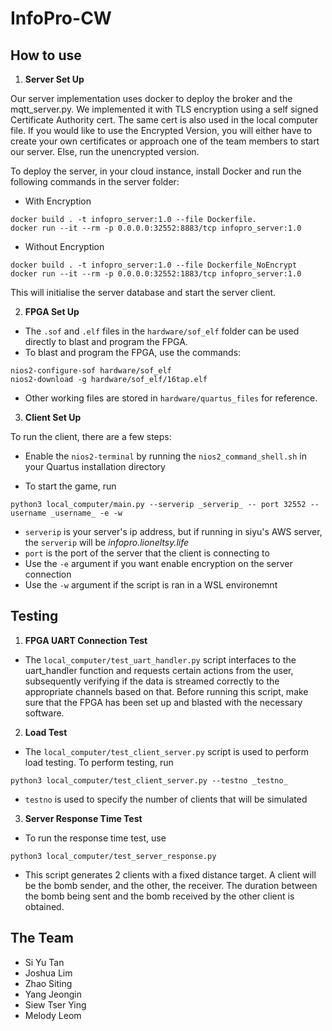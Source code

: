# InfoPro-CW

## How to use
1. **Server Set Up**

Our server implementation uses docker to deploy the broker and the mqtt_server.py. We implemented it with TLS encryption using a self signed Certificate Authority cert. The same cert is also used in the local computer file. If you would like to use the Encrypted Version, you will either have to create your own certificates or approach one of the team members to start our server. Else, run the unencrypted version.

To deploy the server, in your cloud instance, install Docker and run the following commands in the server folder:
- With Encryption
```
docker build . -t infopro_server:1.0 --file Dockerfile.
docker run --it --rm -p 0.0.0.0:32552:8883/tcp infopro_server:1.0
```
- Without Encryption
```
docker build . -t infopro_server:1.0 --file Dockerfile_NoEncrypt
docker run --it --rm -p 0.0.0.0:32552:1883/tcp infopro_server:1.0 
```
This will initialise the server database and start the server client. 

2. **FPGA Set Up**
- The ```.sof``` and ```.elf``` files in the ```hardware/sof_elf``` folder can be used directly to blast and program the FPGA. 
- To blast and program the FPGA, use the commands:
```
nios2-configure-sof hardware/sof_elf
nios2-download -g hardware/sof_elf/16tap.elf
```
- Other working files are stored in ```hardware/quartus_files``` for reference.

3. **Client Set Up**

To run the client, there are a few steps: 

- Enable the ```nios2-terminal``` by running the ```nios2_command_shell.sh``` in your Quartus installation directory

- To start the game, run
```
python3 local_computer/main.py --serverip _serverip_ -- port 32552 --username _username_ -e -w
```

- ```serverip``` is your server's ip address, but if running in siyu's AWS server, the ```serverip``` will be _infopro.lioneltsy.life_
- ```port``` is the port of the server that the client is connecting to
- Use the ```-e``` argument if you want enable encryption on the server connection
- Use the ```-w``` argument if the script is ran in a WSL environemnt

## Testing
1. **FPGA UART Connection Test**

- The ```local_computer/test_uart_handler.py``` script interfaces to the uart_handler function and requests certain actions from the user, subsequently verifying if the data is streamed correctly to the appropriate channels based on that. 
Before running this script, make sure that the FPGA has been set up and blasted with the necessary software.

2. **Load Test**

- The ```local_computer/test_client_server.py``` script is used to perform load testing. To perform testing, run 
```
python3 local_computer/test_client_server.py --testno _testno_
```

- ```testno``` is used to specify the number of clients that will be simulated


3.  **Server Response Time Test**
- To run the response time test, use
```
python3 local_computer/test_server_response.py
```
- This script generates 2 clients with a fixed distance target. A client will be the bomb sender, and the other, the receiver. The duration between the bomb being sent and the bomb received by the other client is obtained.

## The Team
- Si Yu Tan
- Joshua Lim
- Zhao Siting
- Yang Jeongin 
- Siew Tser Ying
- Melody Leom
